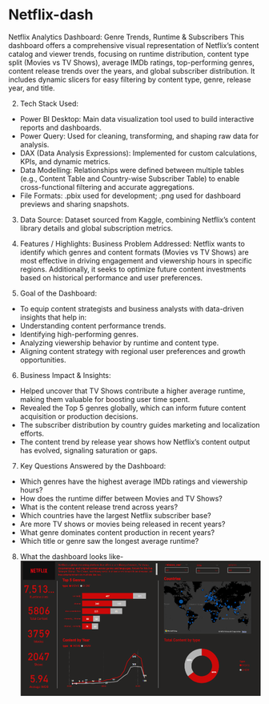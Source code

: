 # Netflix-dash
Netflix Analytics Dashboard: Genre Trends, Runtime & Subscribers
This dashboard offers a comprehensive visual representation of Netflix’s content catalog and viewer trends, focusing on runtime distribution, content type split (Movies vs TV Shows), average IMDb ratings, top-performing genres, content release trends over the years, and global subscriber distribution. It includes dynamic slicers for easy filtering by content type, genre, release year, and title.

2. Tech Stack Used:
* Power BI Desktop: Main data visualization tool used to build interactive reports and dashboards.
* Power Query: Used for cleaning, transforming, and shaping raw data for analysis.
* DAX (Data Analysis Expressions): Implemented for custom calculations, KPIs, and dynamic metrics.
* Data Modelling: Relationships were defined between multiple tables (e.g., Content Table and Country-wise Subscriber Table) to enable cross-functional filtering and accurate aggregations.
* File Formats: .pbix used for development; .png used for dashboard previews and sharing snapshots.

3. Data Source:
Dataset sourced from Kaggle, combining Netflix’s content library details and global subscription metrics.

4. Features / Highlights:
Business Problem Addressed:
Netflix wants to identify which genres and content formats (Movies vs TV Shows) are most effective in driving engagement and viewership hours in specific regions. Additionally, it seeks to optimize future content investments based on historical performance and user preferences.

5. Goal of the Dashboard:
* To equip content strategists and business analysts with data-driven insights that help in:
* Understanding content performance trends.
* Identifying high-performing genres.
* Analyzing viewership behavior by runtime and content type.
* Aligning content strategy with regional user preferences and growth opportunities.

6. Business Impact & Insights:
* Helped uncover that TV Shows contribute a higher average runtime, making them valuable for boosting user time spent.
* Revealed the Top 5 genres globally, which can inform future content acquisition or production decisions.
* The subscriber distribution by country guides marketing and localization efforts.
* The content trend by release year shows how Netflix’s content output has evolved, signaling saturation or gaps.

7. Key Questions Answered by the Dashboard:
* Which genres have the highest average IMDb ratings and viewership hours?
* How does the runtime differ between Movies and TV Shows?
* What is the content release trend across years?
* Which countries have the largest Netflix subscriber base?
* Are more TV shows or movies being released in recent years?
* What genre dominates content production in recent years?
* Which title or genre saw the longest average runtime?

8. What the dashboard looks like- ![Alt text](https://github.com/DurbaBose/Netflix-dash/blob/main/Netflix_dashboard.png)
